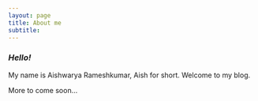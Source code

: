 ```yaml
---
layout: page
title: About me
subtitle:  
---
```


### _Hello!_ 

My name is Aishwarya Rameshkumar, Aish for short. Welcome to my blog. 

More to come soon...
